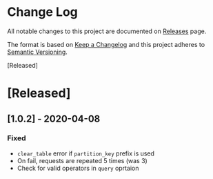 # Change Log

All notable changes to this project are documented on [Releases](https://github.com/altitudenetworks/dynamoquery/releases) page.
 
The format is based on [Keep a Changelog](http://keepachangelog.com/)
and this project adheres to [Semantic Versioning](http://semver.org/).

[Released]

# [Released]

## [1.0.2] - 2020-04-08

### Fixed

- `clear_table` error if `partition_key` prefix is used
- On fail, requests are repeated 5 times (was 3)
- Check for valid operators in `query` oprtaion

